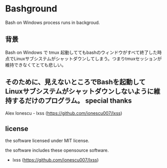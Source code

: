 Bashground
=====

Bash on Windows process runs in backgroud.

背景
----

Bash on Windows で tmux 起動しててもbashのウィンドウがすべて終了した時点でLinuxサブシステムがシャットダウンしてしまう。つまりtmuxセッションが維持できなくてとても悲しい。

そのために、見えないところでBashを起動してLinuxサブシステムがシャットダウンしないように維持するだけのプログラム。
special thanks
----

Alex Ionescu - lxss (https://github.com/ionescu007/lxss)

license
----

the software licensed under MIT license.

the software includes these opensource software.

- lxss (https://github.com/ionescu007/lxss)
